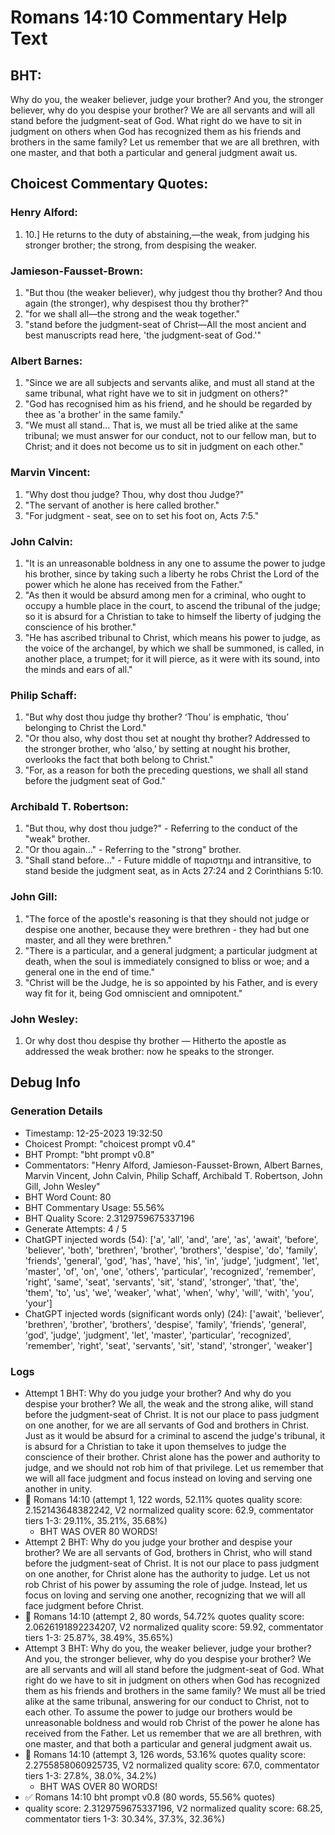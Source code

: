 # Romans 14:10 Commentary Help Text

## BHT:
Why do you, the weaker believer, judge your brother? And you, the stronger believer, why do you despise your brother? We are all servants and will all stand before the judgment-seat of God. What right do we have to sit in judgment on others when God has recognized them as his friends and brothers in the same family? Let us remember that we are all brethren, with one master, and that both a particular and general judgment await us.

## Choicest Commentary Quotes:
### Henry Alford:
1.  10.] He returns to the duty of abstaining,—the weak, from judging his stronger brother; the strong, from despising the weaker.

### Jamieson-Fausset-Brown:
1. "But thou (the weaker believer), why judgest thou thy brother? And thou again (the stronger), why despisest thou thy brother?"
2. "for we shall all—the strong and the weak together."
3. "stand before the judgment-seat of Christ—All the most ancient and best manuscripts read here, 'the judgment-seat of God.'"

### Albert Barnes:
1. "Since we are all subjects and servants alike, and must all stand at the same tribunal, what right have we to sit in judgment on others?"
2. "God has recognised him as his friend, and he should be regarded by thee as 'a brother' in the same family."
3. "We must all stand... That is, we must all be tried alike at the same tribunal; we must answer for our conduct, not to our fellow man, but to Christ; and it does not become us to sit in judgment on each other."

### Marvin Vincent:
1. "Why dost thou judge? Thou, why dost thou Judge?" 
2. "The servant of another is here called brother." 
3. "For judgment - seat, see on to set his foot on, Acts 7:5."

### John Calvin:
1. "It is an unreasonable boldness in any one to assume the power to judge his brother, since by taking such a liberty he robs Christ the Lord of the power which he alone has received from the Father."
2. "As then it would be absurd among men for a criminal, who ought to occupy a humble place in the court, to ascend the tribunal of the judge; so it is absurd for a Christian to take to himself the liberty of judging the conscience of his brother."
3. "He has ascribed tribunal to Christ, which means his power to judge, as the voice of the archangel, by which we shall be summoned, is called, in another place, a trumpet; for it will pierce, as it were with its sound, into the minds and ears of all."

### Philip Schaff:
1. "But why dost thou judge thy brother? ‘Thou’ is emphatic, ‘thou’ belonging to Christ the Lord." 
2. "Or thou also, why dost thou set at nought thy brother? Addressed to the stronger brother, who ‘also,’ by setting at nought his brother, overlooks the fact that both belong to Christ."
3. "For, as a reason for both the preceding questions, we shall all stand before the judgment seat of God."

### Archibald T. Robertson:
1. "But thou, why dost thou judge?" - Referring to the conduct of the "weak" brother.
2. "Or thou again..." - Referring to the "strong" brother.
3. "Shall stand before..." - Future middle of παριστημ and intransitive, to stand beside the judgment seat, as in Acts 27:24 and 2 Corinthians 5:10.

### John Gill:
1. "The force of the apostle's reasoning is that they should not judge or despise one another, because they were brethren - they had but one master, and all they were brethren."
2. "There is a particular, and a general judgment; a particular judgment at death, when the soul is immediately consigned to bliss or woe; and a general one in the end of time."
3. "Christ will be the Judge, he is so appointed by his Father, and is every way fit for it, being God omniscient and omnipotent."

### John Wesley:
1. Or why dost thou despise thy brother — Hitherto the apostle as addressed the weak brother: now he speaks to the stronger.



## Debug Info
### Generation Details
- Timestamp: 12-25-2023 19:32:50
- Choicest Prompt: "choicest prompt v0.4"
- BHT Prompt: "bht prompt v0.8"
- Commentators: "Henry Alford, Jamieson-Fausset-Brown, Albert Barnes, Marvin Vincent, John Calvin, Philip Schaff, Archibald T. Robertson, John Gill, John Wesley"
- BHT Word Count: 80
- BHT Commentary Usage: 55.56%
- BHT Quality Score: 2.3129759675337196
- Generate Attempts: 4 / 5
- ChatGPT injected words (54):
	['a', 'all', 'and', 'are', 'as', 'await', 'before', 'believer', 'both', 'brethren', 'brother', 'brothers', 'despise', 'do', 'family', 'friends', 'general', 'god', 'has', 'have', 'his', 'in', 'judge', 'judgment', 'let', 'master', 'of', 'on', 'one', 'others', 'particular', 'recognized', 'remember', 'right', 'same', 'seat', 'servants', 'sit', 'stand', 'stronger', 'that', 'the', 'them', 'to', 'us', 'we', 'weaker', 'what', 'when', 'why', 'will', 'with', 'you', 'your']
- ChatGPT injected words (significant words only) (24):
	['await', 'believer', 'brethren', 'brother', 'brothers', 'despise', 'family', 'friends', 'general', 'god', 'judge', 'judgment', 'let', 'master', 'particular', 'recognized', 'remember', 'right', 'seat', 'servants', 'sit', 'stand', 'stronger', 'weaker']

### Logs
- Attempt 1 BHT: Why do you judge your brother? And why do you despise your brother? We all, the weak and the strong alike, will stand before the judgment-seat of Christ. It is not our place to pass judgment on one another, for we are all servants of God and brothers in Christ. Just as it would be absurd for a criminal to ascend the judge's tribunal, it is absurd for a Christian to take it upon themselves to judge the conscience of their brother. Christ alone has the power and authority to judge, and we should not rob him of that privilege. Let us remember that we will all face judgment and focus instead on loving and serving one another in unity.
- 🔄 Romans 14:10 (attempt 1, 122 words, 52.11% quotes quality score: 2.152143648382242, V2 normalized quality score: 62.9, commentator tiers 1-3: 29.11%, 35.21%, 35.68%) 
	- BHT WAS OVER 80 WORDS!
- Attempt 2 BHT: Why do you judge your brother and despise your brother? We are all servants of God, brothers in Christ, who will stand before the judgment-seat of Christ. It is not our place to pass judgment on one another, for Christ alone has the authority to judge. Let us not rob Christ of his power by assuming the role of judge. Instead, let us focus on loving and serving one another, recognizing that we will all face judgment before Christ.
- 🔄 Romans 14:10 (attempt 2, 80 words, 54.72% quotes quality score: 2.0626191892234207, V2 normalized quality score: 59.92, commentator tiers 1-3: 25.87%, 38.49%, 35.65%)
- Attempt 3 BHT: Why do you, the weaker believer, judge your brother? And you, the stronger believer, why do you despise your brother? We are all servants and will all stand before the judgment-seat of God. What right do we have to sit in judgment on others when God has recognized them as his friends and brothers in the same family? We must all be tried alike at the same tribunal, answering for our conduct to Christ, not to each other. To assume the power to judge our brothers would be unreasonable boldness and would rob Christ of the power he alone has received from the Father. Let us remember that we are all brethren, with one master, and that both a particular and general judgment await us.
- 🔄 Romans 14:10 (attempt 3, 126 words, 53.16% quotes quality score: 2.2755858060925735, V2 normalized quality score: 67.0, commentator tiers 1-3: 27.8%, 38.0%, 34.2%) 
	- BHT WAS OVER 80 WORDS!
- ✅ Romans 14:10 bht prompt v0.8 (80 words, 55.56% quotes)
- quality score: 2.3129759675337196, V2 normalized quality score: 68.25, commentator tiers 1-3: 30.34%, 37.3%, 32.36%)